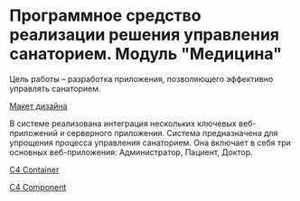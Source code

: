 # Программное средство реализации решения управления санаторием. Модуль "Медицина"
Цель работы – разработка приложения, позволяющего эффективно управлять санаторием.

[Макет дизайна](https://www.figma.com/file/XoMtOCKymrEiD7mh3DTndG?node-id=0-1&node-type=canvas&t=V2pn4xjp7kXFWdSF-0&type=design&mode=design)

В системе реализована интеграция нескольких ключевых веб-приложений и серверного приложения. Система предназначена для упрощения процесса управления санаторием. Она включает в себя три основных веб-приложения: Администратор, Пациент, Доктор.

[C4 Container](https://github.com/biniess/uni/blob/main/doc/Контейнеры.jpg)

[C4 Component](https://github.com/biniess/uni/blob/main/doc/Компоненты.jpg)
